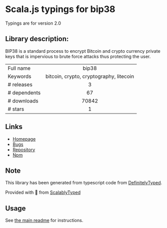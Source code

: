 
# Scala.js typings for bip38

Typings are for version 2.0

## Library description:
BIP38 is a standard process to encrypt Bitcoin and crypto currency private keys that is impervious to brute force attacks thus protecting the user.

|                    |                 |
| ------------------ | :-------------: |
| Full name          | bip38 |
| Keywords           | bitcoin, crypto, cryptography, litecoin |
| # releases         | 3 |
| # dependents       | 67 |
| # downloads        | 70842 |
| # stars            | 1 |

## Links
- [Homepage](http://cryptocoinjs.com/modules/currency/bip38/)
- [Bugs](https://github.com/bitcoinjs/bip38/issues)
- [Repository](https://github.com/bitcoinjs/bip38)
- [Npm](https://www.npmjs.com/package/bip38)
    


## Note
This library has been generated from typescript code from [DefinitelyTyped](https://definitelytyped.org).

Provided with :purple_heart: from [ScalablyTyped](https://github.com/oyvindberg/ScalablyTyped)

## Usage
See [the main readme](../../readme.md) for instructions.


